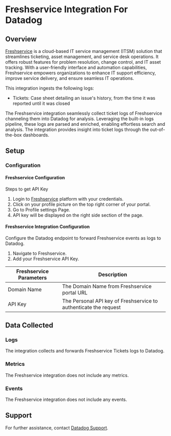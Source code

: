 # Freshservice Integration For Datadog

## Overview

[Freshservice][1] is a cloud-based IT service management (ITSM) solution that streamlines ticketing, asset management, and service desk operations. It offers robust features for problem resolution, change control, and IT asset tracking. With a user-friendly interface and automation capabilities, Freshservice empowers organizations to enhance IT support efficiency, improve service delivery, and ensure seamless IT operations.

This integration ingests the following logs:

- Tickets: Case sheet detailing an issue's history, from the time it was reported until it was closed

The Freshservice integration seamlessly collect ticket logs of Freshservice channeling them into Datadog for analysis. Leveraging the built-in logs pipeline, these logs are parsed and enriched, enabling effortless search and analysis. The integration provides insight into ticket logs through the out-of-the-box dashboards.

## Setup

### Configuration

#### Freshservice Configuration

Steps to get API Key

1. Login to [Freshservice][2] platform with your credentials.
2. Click on your profile picture on the top right corner of your portal.
3. Go to Profile settings Page.
4. API key will be displayed on the right side section of the page.

#### Freshservice Integration Configuration

Configure the Datadog endpoint to forward Freshservice events as logs to Datadog.

1. Navigate to Freshservice.
2. Add your Freshservice API Key.

| Freshservice Parameters | Description                                                                |
| ----------------------- | -------------------------------------------------------------------------- |
| Domain Name             | The Domain Name from Freshservice portal URL                               |
| API Key                 | The Personal API key of Freshservice  to authenticate the request          |

## Data Collected

### Logs

The integration collects and forwards Freshservice Tickets logs to Datadog.

### Metrics

The Freshservice integration does not include any metrics.

### Events

The Freshservice integration does not include any events.

## Support

For further assistance, contact [Datadog Support][3].

[1]: https://developers.freshservice.com/
[2]: https://login.freshworks.com/email-login/
[3]: https://docs.datadoghq.com/help/